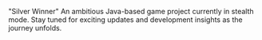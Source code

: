 "Silver Winner"
An ambitious Java-based game project currently in stealth mode. Stay tuned for exciting updates and development insights as the journey unfolds.
